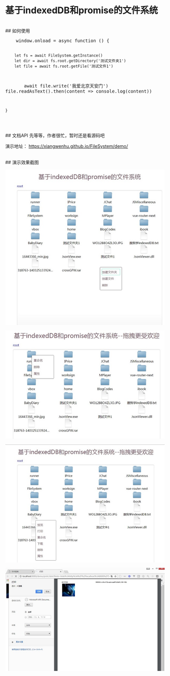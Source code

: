 
# 基于indexedDB和promise的文件系统
<br/>
## 如何使用
<pre>
    window.onload = async function () {

        let fs = await FileSystem.getInstance()           
        let dir = await fs.root.getDirectory('测试文件夹1')
        let file = await fs.root.getFile('测试文件1')
        await file.write('我爱北京天安门')   
        file.readAsText().then(content => console.log(content))
        
    }
</pre>

<br/>
## 文档API
先等等，作者很忙，暂时还是看源码吧


<p>演示地址： <a href='https://xiangwenhu.github.io/FileSystem/demo/' target='blank'>https://xiangwenhu.github.io/FileSystem/demo/</a></p>
<br/>
## 演示效果截图
<p>
    <img src='docs/screenshot/ss1.jpg' alt='' ></img>
</p>
<p>
    <img src='docs/screenshot/ss2.jpg' alt='' ></img>
</p>
<p>
    <img src='docs/screenshot/ss3.jpg' alt='' ></img>
</p>
<p>
    <img src='docs/screenshot/ss4.jpg' alt='' ></img>
</p>

<br/>


